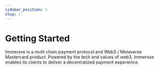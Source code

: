 ```yaml
---
sidebar_position: 1
slug: /
---
```


# Getting Started

Immersve is a multi chain payment protocol and Web3 / Metaverse Mastercard product. Powered by the tech and values of web3, Immersve enables its clients to deliver a decentralized payment experience. 
